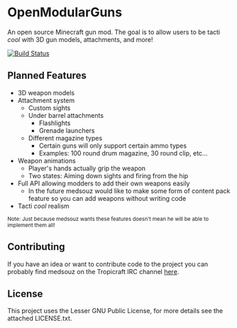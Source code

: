 OpenModularGuns
===============
An open source Minecraft gun mod. The goal is to allow users to be tacti _cool_ with 3D gun models, attachments, and more!

[![Build Status](https://travis-ci.org/medsouz/OpenModularGuns.png?branch=master)](https://travis-ci.org/medsouz/OpenModularGuns)

Planned Features
----------------

- 3D weapon models
- Attachment system
	- Custom sights
	- Under barrel attachments
		- Flashlights
		- Grenade launchers
	- Different magazine types
		- Certain guns will only support certain ammo types
		- Examples: 100 round drum magazine, 30 round clip, etc...
- Weapon animations
	- Player's hands actually grip the weapon
	- Two states: Aiming down sights and firing from the hip
- Full API allowing modders to add their own weapons easily
	- In the future medsouz would like to make some form of content pack feature so you can add weapons without writing code
- Tacti _cool_ realism

<sup>Note: Just because medsouz wants these features doesn't mean he will be able to implement them all!</sup>

Contributing
------------

If you have an idea or want to contribute code to the project you can probably find medsouz on the Tropicraft IRC channel [here](http://webchat.esper.net/?nick=&channels=tropicraft).


License
-------
This project uses the Lesser GNU Public License, for more details see the attached LICENSE.txt.